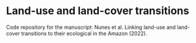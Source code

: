 # Land-use and land-cover transitions
Code repository for the manuscript: Nunes et al. Linking land-use and land-cover transitions to their ecological in the Amazon (2022).
